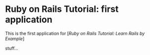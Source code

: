 # Ruby on Rails Tutorial: first application

This is the first application for [*Ruby on Rails Tutorial: Learn Rails by Example*]


stuff...
